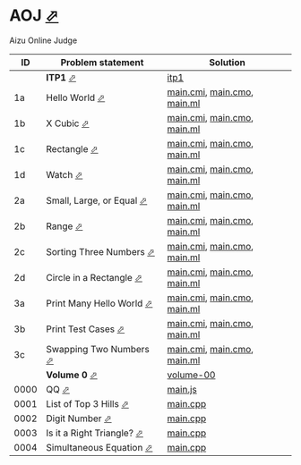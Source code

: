 # AOJ [⬀](https://judge.u-aizu.ac.jp/onlinejudge/index.jsp)

Aizu Online Judge



| ID   | Problem statement                                                                              | Solution                                                                               |
|------|------------------------------------------------------------------------------------------------|----------------------------------------------------------------------------------------|
|      | **ITP1** [⬀](https://judge.u-aizu.ac.jp/onlinejudge/finder.jsp?course=ITP1)                    | [itp1](itp1/)                                                                          |
| 1a   | Hello World [⬀](https://judge.u-aizu.ac.jp/onlinejudge/description.jsp?id=ITP1_1_A)            | [main.cmi](itp1/1a/main.cmi), [main.cmo](itp1/1a/main.cmo), [main.ml](itp1/1a/main.ml) |
| 1b   | X Cubic [⬀](https://judge.u-aizu.ac.jp/onlinejudge/description.jsp?id=ITP1_1_B)                | [main.cmi](itp1/1b/main.cmi), [main.cmo](itp1/1b/main.cmo), [main.ml](itp1/1b/main.ml) |
| 1c   | Rectangle [⬀](https://judge.u-aizu.ac.jp/onlinejudge/description.jsp?id=ITP1_1_C)              | [main.cmi](itp1/1c/main.cmi), [main.cmo](itp1/1c/main.cmo), [main.ml](itp1/1c/main.ml) |
| 1d   | Watch [⬀](https://judge.u-aizu.ac.jp/onlinejudge/description.jsp?id=ITP1_1_D)                  | [main.cmi](itp1/1d/main.cmi), [main.cmo](itp1/1d/main.cmo), [main.ml](itp1/1d/main.ml) |
| 2a   | Small, Large, or Equal [⬀](https://judge.u-aizu.ac.jp/onlinejudge/description.jsp?id=ITP1_2_A) | [main.cmi](itp1/2a/main.cmi), [main.cmo](itp1/2a/main.cmo), [main.ml](itp1/2a/main.ml) |
| 2b   | Range [⬀](https://judge.u-aizu.ac.jp/onlinejudge/description.jsp?id=ITP1_2_B)                  | [main.cmi](itp1/2b/main.cmi), [main.cmo](itp1/2b/main.cmo), [main.ml](itp1/2b/main.ml) |
| 2c   | Sorting Three Numbers [⬀](https://judge.u-aizu.ac.jp/onlinejudge/description.jsp?id=ITP1_2_C)  | [main.cmi](itp1/2c/main.cmi), [main.cmo](itp1/2c/main.cmo), [main.ml](itp1/2c/main.ml) |
| 2d   | Circle in a Rectangle [⬀](https://judge.u-aizu.ac.jp/onlinejudge/description.jsp?id=ITP1_2_D)  | [main.cmi](itp1/2d/main.cmi), [main.cmo](itp1/2d/main.cmo), [main.ml](itp1/2d/main.ml) |
| 3a   | Print Many Hello World [⬀](https://judge.u-aizu.ac.jp/onlinejudge/description.jsp?id=ITP1_3_A) | [main.cmi](itp1/3a/main.cmi), [main.cmo](itp1/3a/main.cmo), [main.ml](itp1/3a/main.ml) |
| 3b   | Print Test Cases [⬀](https://judge.u-aizu.ac.jp/onlinejudge/description.jsp?id=ITP1_3_B)       | [main.cmi](itp1/3b/main.cmi), [main.cmo](itp1/3b/main.cmo), [main.ml](itp1/3b/main.ml) |
| 3c   | Swapping Two Numbers [⬀](https://judge.u-aizu.ac.jp/onlinejudge/description.jsp?id=ITP1_3_C)   | [main.cmi](itp1/3c/main.cmi), [main.cmo](itp1/3c/main.cmo), [main.ml](itp1/3c/main.ml) |
|      | **Volume 0** [⬀](https://judge.u-aizu.ac.jp/onlinejudge/finder.jsp?volumeNo=0)                 | [volume-00](volume-00/)                                                                |
| 0000 | QQ [⬀](https://judge.u-aizu.ac.jp/onlinejudge/description.jsp?id=0000)                         | [main.js](volume-00/0000/main.js)                                                      |
| 0001 | List of Top 3 Hills [⬀](https://judge.u-aizu.ac.jp/onlinejudge/description.jsp?id=0001)        | [main.cpp](volume-00/0001/main.cpp)                                                    |
| 0002 | Digit Number [⬀](https://judge.u-aizu.ac.jp/onlinejudge/description.jsp?id=0002)               | [main.cpp](volume-00/0002/main.cpp)                                                    |
| 0003 | Is it a Right Triangle? [⬀](https://judge.u-aizu.ac.jp/onlinejudge/description.jsp?id=0003)    | [main.cpp](volume-00/0003/main.cpp)                                                    |
| 0004 | Simultaneous Equation [⬀](https://judge.u-aizu.ac.jp/onlinejudge/description.jsp?id=0004)      | [main.cpp](volume-00/0004/main.cpp)                                                    |

